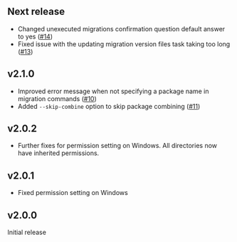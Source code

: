 ## Next release

* Changed unexecuted migrations confirmation question default answer to yes ([#14](https://github.com/jadu/meteor/pull/14))
* Fixed issue with the updating migration version files task taking too long ([#13](https://github.com/jadu/meteor/pull/13))

## v2.1.0

* Improved error message when not specifying a package name in migration commands ([#10](https://github.com/jadu/meteor/pull/10))
* Added `--skip-combine` option to skip package combining ([#11](https://github.com/jadu/meteor/pull/11))

## v2.0.2

* Further fixes for permission setting on Windows. All directories now have inherited permissions.

## v2.0.1

* Fixed permission setting on Windows

## v2.0.0

Initial release
